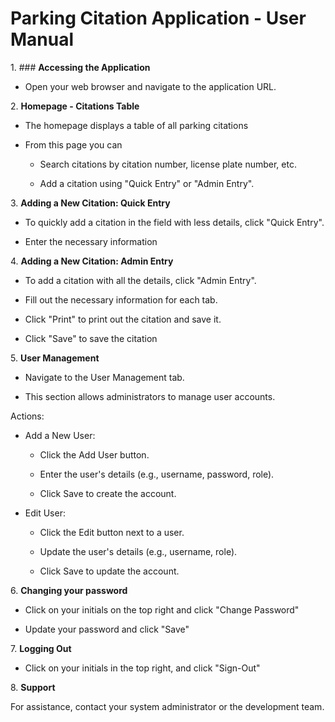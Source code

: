 # Parking Citation Application - User Manual

1\. ### **Accessing the Application**

-   Open your web browser and navigate to the application URL.




2\. **Homepage - Citations Table**

-   The homepage displays a table of all parking citations

-   From this page you can

    -   Search citations by citation number, license plate number, etc.

    -   Add a citation using "Quick Entry" or "Admin Entry".




3\. **Adding a New Citation: Quick Entry**

-   To quickly add a citation in the field with less details, click
    "Quick Entry".

-   Enter the necessary information




4\. **Adding a New Citation: Admin Entry**

-   To add a citation with all the details, click "Admin Entry".

-   Fill out the necessary information for each tab.

-   Click "Print" to print out the citation and save it.

-   Click "Save" to save the citation




5\. **User Management**

-   Navigate to the User Management tab.

-   This section allows administrators to manage user accounts.

Actions:

-   Add a New User:

    -   Click the Add User button.

    -   Enter the user\'s details (e.g., username, password, role).

    -   Click Save to create the account.

-   Edit User:

    -   Click the Edit button next to a user.

    -   Update the user\'s details (e.g., username, role).

    -   Click Save to update the account.




6\. **Changing your password**

-   Click on your initials on the top right and click "Change Password"

-   Update your password and click "Save"




7\. **Logging Out**

-   Click on your initials in the top right, and click "Sign-Out"




8\. **Support**

For assistance, contact your system administrator or the development
team.
